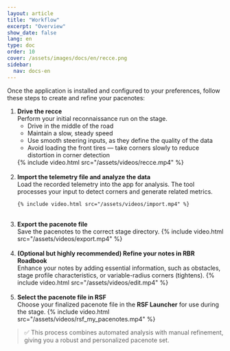 ```yaml
---
layout: article
title: "Workflow"
excerpt: "Overview"
show_date: false
lang: en
type: doc
order: 10
cover: /assets/images/docs/en/recce.png
sidebar:
  nav: docs-en
---
```


<p>Once the application is installed and configured to your preferences, follow these steps to create and refine your pacenotes:</p>

<ol>
  <li>
    <strong>Drive the recce</strong><br>
    Perform your initial reconnaissance run on the stage.
    <ul>
      <li>Drive in the middle of the road</li>
      <li>Maintain a slow, steady speed</li>
      <li>Use smooth steering inputs, as they define the quality of the data</li>
      <li>Avoid loading the front tires — take corners slowly to reduce distortion in corner detection</li>
    </ul>
    {% include video.html src="/assets/videos/recce.mp4" %}
  </li>
  <br>

  <li>
    <strong>Import the telemetry file and analyze the data</strong><br>
    Load the recorded telemetry into the app for analysis.  
    The tool processes your input to detect corners and generate related metrics.

    {% include video.html src="/assets/videos/import.mp4" %}
  </li>
  <br>

  <li>
    <strong>Export the pacenote file</strong><br>
    Save the pacenotes to the correct stage directory.
    {% include video.html src="/assets/videos/export.mp4" %}
  </li>
  <br>

  <li>
    <strong>(Optional but highly recommended) Refine your notes in RBR Roadbook</strong><br>
    Enhance your notes by adding essential information, such as obstacles, stage profile characteristics, or variable-radius corners (tightens).
    {% include video.html src="/assets/videos/edit.mp4" %}
  </li>
  <br>

  <li>
    <strong>Select the pacenote file in RSF</strong><br>
    Choose your finalized pacenote file in the <strong>RSF Launcher</strong> for use during the stage.
    {% include video.html src="/assets/videos/rsf_my_pacenotes.mp4" %}
  </li>
</ol>

<blockquote>
✅ This process combines automated analysis with manual refinement, giving you a robust and personalized pacenote set.
</blockquote>
